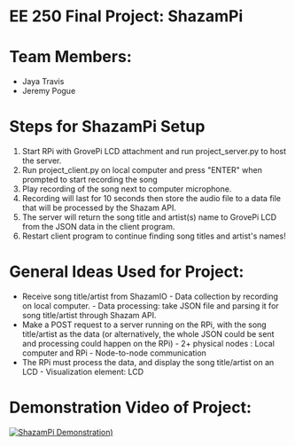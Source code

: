 # EE 250 Final Project: ShazamPi

# Team Members:
* Jaya Travis 
* Jeremy Pogue 

# Steps for ShazamPi Setup

1. Start RPi with GrovePi LCD attachment and run project_server.py to host the server.
2. Run project_client.py on local computer and press "ENTER" when prompted to start recording the song 
3. Play recording of the song next to computer microphone.
4. Recording will last for 10 seconds then store the audio file to a data file that will be processed by the Shazam API.
5. The server will return the song title and artist(s) name to GrovePi LCD from the JSON data in the client program.
6. Restart client program to continue finding song titles and artist's names!

# General Ideas Used for Project: 
* Receive song title/artist from ShazamIO
        - Data collection by recording on local computer.
        - Data processing: take JSON file and parsing it for song title/artist through Shazam API.
 * Make a POST request to a server running on the RPi, with the song title/artist as the data (or alternatively, the whole JSON could be sent and processing could happen on the RPi)
        - 2+ physical nodes : Local computer and RPi
        - Node-to-node communication
* The RPi must process the data, and display the song title/artist on an LCD
        - Visualization element: LCD


# Demonstration Video of Project:

[![ShazamPi Demonstration](https://www.shazam.com/resources/6d5bc923785ad71cf6206e7c624a1d77f98274e2/shazambrand.jpg))](https://youtu.be/rdc01AEyDng)

